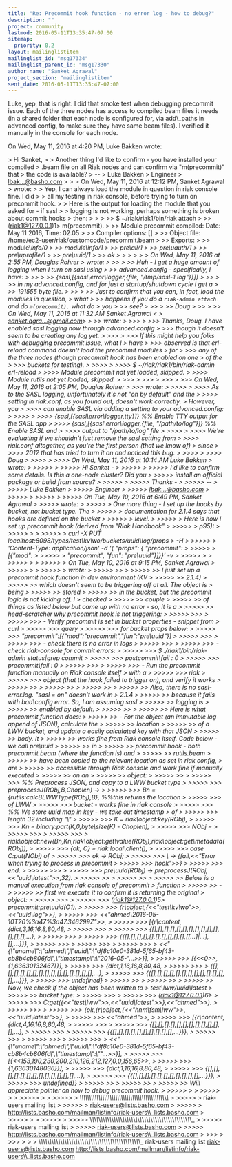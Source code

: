 ```yaml
---
title: "Re: Precommit hook function - no error log - how to debug?"
description: ""
project: community
lastmod: 2016-05-11T13:35:47-07:00
sitemap:
  priority: 0.2
layout: mailinglistitem
mailinglist_id: "msg17334"
mailinglist_parent_id: "msg17330"
author_name: "Sanket Agrawal"
project_section: "mailinglistitem"
sent_date: 2016-05-11T13:35:47-07:00
---
```



Luke, yep, that is right. I did that smoke test when debugging precommit
issue. Each of the three nodes has access to compiled beam files it needs
(in a shared folder that each node is configured for, via add\\_paths in
advanced config, to make sure they have same beam files). I verified it
manually in the console for each node.

On Wed, May 11, 2016 at 4:20 PM, Luke Bakken  wrote:

&gt; Hi Sanket,
&gt;
&gt; Another thing I'd like to confirm - you have installed your compiled
&gt; .beam file on all Riak nodes and can confirm via "m(precommit)" that
&gt; the code is available?
&gt; --
&gt; Luke Bakken
&gt; Engineer
&gt; lbak...@basho.com
&gt;
&gt;
&gt; On Wed, May 11, 2016 at 12:12 PM, Sanket Agrawal
&gt;  wrote:
&gt; &gt; Yep, I can always load the module in question in riak console fine. I did
&gt; &gt; all my testing in riak console, before trying to turn on precommit hook.
&gt; &gt; Here is the output for loading the module that you asked for - if sasl
&gt; &gt; logging is not working, perhaps something is broken about commit hooks
&gt; then:
&gt; &gt;
&gt; &gt;&gt; $ ~/riak/riak1/bin/riak attach
&gt; &gt;&gt; (riak1@127.0.0.1)1&gt; m(precommit).
&gt; &gt;&gt; Module precommit compiled: Date: May 11 2016, Time: 02.05
&gt; &gt;&gt; Compiler options: []
&gt; &gt;&gt; Object file: /home/ec2-user/riak/customcode/precommit.beam
&gt; &gt;&gt; Exports:
&gt; &gt;&gt; module\\_info/0
&gt; &gt;&gt; module\\_info/1
&gt; &gt;&gt; pre\\_all/1
&gt; &gt;&gt; pre\\_uauth/1
&gt; &gt;&gt; pre\\_uprofile/1
&gt; &gt;&gt; pre\\_uuid/1
&gt; &gt;&gt; ok
&gt; &gt;
&gt; &gt;
&gt; &gt; On Wed, May 11, 2016 at 2:55 PM, Douglas Rohrer 
&gt; wrote:
&gt; &gt;&gt;
&gt; &gt;&gt; Huh - I get a huge amount of logging when I turn on sasl using
&gt; &gt;&gt; advanced.config - specifically, I have:
&gt; &gt;&gt;
&gt; &gt;&gt; {sasl,[{sasl\\_error\\_logger,{file, "/tmp/sasl-1.log"}}]}
&gt; &gt;&gt;
&gt; &gt;&gt; in my advanced.config, and for just a startup/shutdown cycle I get a
&gt; &gt;&gt; 191555 byte file.
&gt; &gt;&gt;
&gt; &gt;&gt; Just to confirm that you can, in fact, load the modules in question,
&gt; what
&gt; &gt;&gt; happens if you do a `riak-admin attach` and do `m(precommit).` what do
&gt; you
&gt; &gt;&gt; see?
&gt; &gt;&gt;
&gt; &gt;&gt; Doug
&gt; &gt;&gt;
&gt; &gt;&gt; On Wed, May 11, 2016 at 11:32 AM Sanket Agrawal &lt;
&gt; sanket.agra...@gmail.com&gt;
&gt; &gt;&gt; wrote:
&gt; &gt;&gt;&gt;
&gt; &gt;&gt;&gt; Thanks, Doug. I have enabled sasl logging now through advanced.config
&gt; &gt;&gt;&gt; though it doesn't seem to be creating any log yet.
&gt; &gt;&gt;&gt;
&gt; &gt;&gt;&gt; If this might help you folks with debugging precommit issue, what I
&gt; have
&gt; &gt;&gt;&gt; observed is that erl-reload command doesn't load the precommit modules
&gt; for
&gt; &gt;&gt;&gt; any of the three nodes (though precommit hook has been enabled on one
&gt; of the
&gt; &gt;&gt;&gt; buckets for testing).
&gt; &gt;&gt;&gt;&gt;
&gt; &gt;&gt;&gt;&gt; $ ~/riak/riak1/bin/riak-admin erl-reload
&gt; &gt;&gt;&gt;&gt; Module precommit not yet loaded, skipped.
&gt; &gt;&gt;&gt;&gt; Module rutils not yet loaded, skipped.
&gt; &gt;&gt;&gt;
&gt; &gt;&gt;&gt;
&gt; &gt;&gt;&gt;
&gt; &gt;&gt;&gt; On Wed, May 11, 2016 at 2:05 PM, Douglas Rohrer 
&gt; &gt;&gt;&gt; wrote:
&gt; &gt;&gt;&gt;&gt;
&gt; &gt;&gt;&gt;&gt; As to the SASL logging, unfortunately it's not "on by default" and the
&gt; &gt;&gt;&gt;&gt; setting in riak.conf, as you found out, doesn't work correctly.
&gt; However, you
&gt; &gt;&gt;&gt;&gt; can enable SASL via adding a setting to your advanced.config:
&gt; &gt;&gt;&gt;&gt;
&gt; &gt;&gt;&gt;&gt; {sasl,[{sasl\\_error\\_logger,tty}]} %% Enable TTY output for the SASL app
&gt; &gt;&gt;&gt;&gt; {sasl,[{sasl\\_error\\_logger,{file, "/path/to/log"}]} %% Enable SASL and
&gt; &gt;&gt;&gt;&gt; output to "/path/to/log" file
&gt; &gt;&gt;&gt;&gt;
&gt; &gt;&gt;&gt;&gt; We're evaluating if we shouldn't just remove the sasl setting from
&gt; &gt;&gt;&gt;&gt; riak.conf altogether, as you're the first person (that we know of)
&gt; since
&gt; &gt;&gt;&gt;&gt; 2012 that has tried to turn it on and noticed this bug.
&gt; &gt;&gt;&gt;&gt;
&gt; &gt;&gt;&gt;&gt; Doug
&gt; &gt;&gt;&gt;&gt;
&gt; &gt;&gt;&gt;&gt; On Wed, May 11, 2016 at 10:14 AM Luke Bakken 
&gt; wrote:
&gt; &gt;&gt;&gt;&gt;&gt;
&gt; &gt;&gt;&gt;&gt;&gt; Hi Sanket -
&gt; &gt;&gt;&gt;&gt;&gt;
&gt; &gt;&gt;&gt;&gt;&gt; I'd like to confirm some details. Is this a one-node cluster? Did you
&gt; &gt;&gt;&gt;&gt;&gt; install an official package or build from source?
&gt; &gt;&gt;&gt;&gt;&gt;
&gt; &gt;&gt;&gt;&gt;&gt; Thanks -
&gt; &gt;&gt;&gt;&gt;&gt; --
&gt; &gt;&gt;&gt;&gt;&gt; Luke Bakken
&gt; &gt;&gt;&gt;&gt;&gt; Engineer
&gt; &gt;&gt;&gt;&gt;&gt; lbak...@basho.com
&gt; &gt;&gt;&gt;&gt;&gt;
&gt; &gt;&gt;&gt;&gt;&gt;
&gt; &gt;&gt;&gt;&gt;&gt; On Tue, May 10, 2016 at 6:49 PM, Sanket Agrawal
&gt; &gt;&gt;&gt;&gt;&gt;  wrote:
&gt; &gt;&gt;&gt;&gt;&gt; &gt; One more thing - I set up the hooks by bucket, not bucket type. The
&gt; &gt;&gt;&gt;&gt;&gt; &gt; documentation for 2.1.4 says that hooks are defined on the bucket
&gt; &gt;&gt;&gt;&gt;&gt; &gt; level.
&gt; &gt;&gt;&gt;&gt;&gt; &gt; Here is how I set up precommit hook (derived from "Riak Handbook"
&gt; &gt;&gt;&gt;&gt;&gt; &gt; p95):
&gt; &gt;&gt;&gt;&gt;&gt; &gt;
&gt; &gt;&gt;&gt;&gt;&gt; &gt; curl -X PUT localhost:8098/types/test\\_kv\\_wo/buckets/uuid\\_log/props
&gt; -H
&gt; &gt;&gt;&gt;&gt;&gt; &gt; 'Content-Type: application/json' -d '{ "props": { "precommit":
&gt; &gt;&gt;&gt;&gt;&gt; &gt; [{"mod":
&gt; &gt;&gt;&gt;&gt;&gt; &gt; "precommit", "fun": "pre\\_uuid"}]}}' -v
&gt; &gt;&gt;&gt;&gt;&gt; &gt;
&gt; &gt;&gt;&gt;&gt;&gt; &gt;
&gt; &gt;&gt;&gt;&gt;&gt; &gt; On Tue, May 10, 2016 at 9:15 PM, Sanket Agrawal
&gt; &gt;&gt;&gt;&gt;&gt; &gt; 
&gt; &gt;&gt;&gt;&gt;&gt; &gt; wrote:
&gt; &gt;&gt;&gt;&gt;&gt; &gt;&gt;
&gt; &gt;&gt;&gt;&gt;&gt; &gt;&gt; I just set up a precommit hook function in dev environment (KV
&gt; &gt;&gt;&gt;&gt;&gt; &gt;&gt; 2.1.4)
&gt; &gt;&gt;&gt;&gt;&gt; &gt;&gt; which doesn't seem to be triggering off at all. The object is
&gt; being
&gt; &gt;&gt;&gt;&gt;&gt; &gt;&gt; stored
&gt; &gt;&gt;&gt;&gt;&gt; &gt;&gt; in the bucket, but the precommit logic is not kicking off. I
&gt; checked
&gt; &gt;&gt;&gt;&gt;&gt; &gt;&gt; couple
&gt; &gt;&gt;&gt;&gt;&gt; &gt;&gt; of things as listed below but came up with no error - so, it is a
&gt; &gt;&gt;&gt;&gt;&gt; &gt;&gt; head-scratcher why precommit hook is not triggering:
&gt; &gt;&gt;&gt;&gt;&gt; &gt;&gt;&gt;
&gt; &gt;&gt;&gt;&gt;&gt; &gt;&gt;&gt; - Verify precommit is set in bucket properties - snippet from
&gt; curl
&gt; &gt;&gt;&gt;&gt;&gt; &gt;&gt;&gt; query
&gt; &gt;&gt;&gt;&gt;&gt; &gt;&gt;&gt; for bucket props below:
&gt; &gt;&gt;&gt;&gt;&gt; &gt;&gt;&gt; "precommit":[{"mod":"precommit","fun":"pre\\_uuid"}]
&gt; &gt;&gt;&gt;&gt;&gt; &gt;&gt;&gt;
&gt; &gt;&gt;&gt;&gt;&gt; &gt;&gt;&gt; - check there is no error in logs
&gt; &gt;&gt;&gt;&gt;&gt; &gt;&gt;&gt;
&gt; &gt;&gt;&gt;&gt;&gt; &gt;&gt;&gt; - check riak-console for commit errors:
&gt; &gt;&gt;&gt;&gt;&gt; &gt;&gt;&gt; $ ./riak1/bin/riak-admin status|grep commit
&gt; &gt;&gt;&gt;&gt;&gt; &gt;&gt;&gt; postcommit\\_fail : 0
&gt; &gt;&gt;&gt;&gt;&gt; &gt;&gt;&gt; precommit\\_fail : 0
&gt; &gt;&gt;&gt;&gt;&gt; &gt;&gt;&gt;
&gt; &gt;&gt;&gt;&gt;&gt; &gt;&gt;&gt; - Run the precommit function manually on Riak console itself
&gt; with a
&gt; &gt;&gt;&gt;&gt;&gt; &gt;&gt;&gt; riak
&gt; &gt;&gt;&gt;&gt;&gt; &gt;&gt;&gt; object (that the hook failed to trigger on), and verify it works
&gt; &gt;&gt;&gt;&gt;&gt; &gt;&gt;
&gt; &gt;&gt;&gt;&gt;&gt; &gt;&gt;
&gt; &gt;&gt;&gt;&gt;&gt; &gt;&gt;
&gt; &gt;&gt;&gt;&gt;&gt; &gt;&gt; Also, there is no sasl-error.log. "sasl = on" doesn't work in
&gt; 2.1.4
&gt; &gt;&gt;&gt;&gt;&gt; &gt;&gt; because it fails with bad\\_config error. So, I am assuming sasl
&gt; &gt;&gt;&gt;&gt;&gt; &gt;&gt; logging is
&gt; &gt;&gt;&gt;&gt;&gt; &gt;&gt; enabled by default.
&gt; &gt;&gt;&gt;&gt;&gt; &gt;&gt;
&gt; &gt;&gt;&gt;&gt;&gt; &gt;&gt; Here is what precommit function does:
&gt; &gt;&gt;&gt;&gt;&gt; &gt;&gt; - For the object (an immutable log append of JSON), calculate the
&gt; &gt;&gt;&gt;&gt;&gt; &gt;&gt; location
&gt; &gt;&gt;&gt;&gt;&gt; &gt;&gt; of a LWW bucket, and update a easily calculated key with that JSON
&gt; &gt;&gt;&gt;&gt;&gt; &gt;&gt; body. It
&gt; &gt;&gt;&gt;&gt;&gt; &gt;&gt; works fine from Riak console itself. Code below - we call pre\\_uuid
&gt; &gt;&gt;&gt;&gt;&gt; &gt;&gt; in
&gt; &gt;&gt;&gt;&gt;&gt; &gt;&gt; precommit hook - both precommit.beam (where the function is) and
&gt; &gt;&gt;&gt;&gt;&gt; &gt;&gt; rutils.beam
&gt; &gt;&gt;&gt;&gt;&gt; &gt;&gt; have been copied to the relevant location as set in riak config,
&gt; are
&gt; &gt;&gt;&gt;&gt;&gt; &gt;&gt; accessible through Riak console and work fine if manually executed
&gt; &gt;&gt;&gt;&gt;&gt; &gt;&gt; on an
&gt; &gt;&gt;&gt;&gt;&gt; &gt;&gt; object:
&gt; &gt;&gt;&gt;&gt;&gt; &gt;&gt;
&gt; &gt;&gt;&gt;&gt;&gt; &gt;&gt;&gt; %% Preprocess JSON, and copy to a LWW bucket type
&gt; &gt;&gt;&gt;&gt;&gt; &gt;&gt;&gt; preprocessJ(RObj,B,Choplen) -&gt;
&gt; &gt;&gt;&gt;&gt;&gt; &gt;&gt;&gt; Bn = {rutils:calcBLWWType(RObj),B}, %%this returns the location
&gt; &gt;&gt;&gt;&gt;&gt; &gt;&gt;&gt; of LWW
&gt; &gt;&gt;&gt;&gt;&gt; &gt;&gt;&gt; bucket - works fine in riak console
&gt; &gt;&gt;&gt;&gt;&gt; &gt;&gt;&gt; %% We store uuid map in  key - we take out timestamp
&gt; of
&gt; &gt;&gt;&gt;&gt;&gt; &gt;&gt;&gt; length 32 including "\\_"
&gt; &gt;&gt;&gt;&gt;&gt; &gt;&gt;&gt; K = riak\\_object:key(RObj),
&gt; &gt;&gt;&gt;&gt;&gt; &gt;&gt;&gt; Kn = binary:part(K,0,byte\\_size(K) - Choplen),
&gt; &gt;&gt;&gt;&gt;&gt; &gt;&gt;&gt; NObj =
&gt; &gt;&gt;&gt;&gt;&gt; &gt;&gt;&gt;
&gt; &gt;&gt;&gt;&gt;&gt; &gt;&gt;&gt;
&gt; riak\\_object:new(Bn,Kn,riak\\_object:get\\_value(RObj),riak\\_object:get\\_metadata(RObj)),
&gt; &gt;&gt;&gt;&gt;&gt; &gt;&gt;&gt; {ok, C} = riak:local\\_client(),
&gt; &gt;&gt;&gt;&gt;&gt; &gt;&gt;&gt; case C:put(NObj) of
&gt; &gt;&gt;&gt;&gt;&gt; &gt;&gt;&gt; ok -&gt; RObj;
&gt; &gt;&gt;&gt;&gt;&gt; &gt;&gt;&gt; \\_ -&gt; {fail,&lt;&lt;"Error when trying to process in precommit
&gt; &gt;&gt;&gt;&gt;&gt; &gt;&gt;&gt; hook"&gt;&gt;}
&gt; &gt;&gt;&gt;&gt;&gt; &gt;&gt;&gt; end.
&gt; &gt;&gt;&gt;&gt;&gt; &gt;&gt;&gt;
&gt; &gt;&gt;&gt;&gt;&gt; &gt;&gt;&gt; pre\\_uuid(RObj) -&gt; preprocessJ(RObj,&lt;&lt;"uuid\\_latest"&gt;&gt;,32).
&gt; &gt;&gt;&gt;&gt;&gt; &gt;&gt;
&gt; &gt;&gt;&gt;&gt;&gt; &gt;&gt;
&gt; &gt;&gt;&gt;&gt;&gt; &gt;&gt; Below is a manual execution from riak console of precommit
&gt; function
&gt; &gt;&gt;&gt;&gt;&gt; &gt;&gt; -
&gt; &gt;&gt;&gt;&gt;&gt; &gt;&gt; first we execute it to confirm it is returning the original
&gt; object:
&gt; &gt;&gt;&gt;&gt;&gt; &gt;&gt;&gt;
&gt; &gt;&gt;&gt;&gt;&gt; &gt;&gt;&gt; (riak1@127.0.0.1)5&gt; precommit:pre\\_uuid(O1).
&gt; &gt;&gt;&gt;&gt;&gt; &gt;&gt;&gt; {r\\_object,{&lt;&lt;"test\\_kv\\_wo"&gt;&gt;,&lt;&lt;"uuid\\_log"&gt;&gt;},
&gt; &gt;&gt;&gt;&gt;&gt; &gt;&gt;&gt; &lt;&lt;"ahmed\\_2016-05-10T20%3a47%3a47.346299Z"&gt;&gt;,
&gt; &gt;&gt;&gt;&gt;&gt; &gt;&gt;&gt; [{r\\_content,{dict,3,16,16,8,80,48,
&gt; &gt;&gt;&gt;&gt;&gt; &gt;&gt;&gt;
&gt; &gt;&gt;&gt;&gt;&gt; &gt;&gt;&gt; {[],[],[],[],[],[],[],[],[],[],[],[],[],[],...},
&gt; &gt;&gt;&gt;&gt;&gt; &gt;&gt;&gt;
&gt; &gt;&gt;&gt;&gt;&gt; &gt;&gt;&gt; {{[],[],[],[],[],[],[],[],[],[],[[...]|...],[],...}}},
&gt; &gt;&gt;&gt;&gt;&gt; &gt;&gt;&gt;
&gt; &gt;&gt;&gt;&gt;&gt; &gt;&gt;&gt;
&gt; &gt;&gt;&gt;&gt;&gt; &gt;&gt;&gt;
&gt; &lt;&lt;"{\\"uname\\":\\"ahmed\\",\\"uuid\\":\\"df8c10e0-381d-5f65-bf43-cb8b4cb806fc\\",\\"timestamp\\":\\"2016-05-"...&gt;&gt;}],
&gt; &gt;&gt;&gt;&gt;&gt; &gt;&gt;&gt; [{&lt;&lt;0&gt;&gt;,{1,63630132467}}],
&gt; &gt;&gt;&gt;&gt;&gt; &gt;&gt;&gt; {dict,1,16,16,8,80,48,
&gt; &gt;&gt;&gt;&gt;&gt; &gt;&gt;&gt;
&gt; {[],[],[],[],[],[],[],[],[],[],[],[],[],[],[],...},
&gt; &gt;&gt;&gt;&gt;&gt; &gt;&gt;&gt; {{[],[],[],[],[],[],[],[],[],[],[],[],[],...}}},
&gt; &gt;&gt;&gt;&gt;&gt; &gt;&gt;&gt; undefined}
&gt; &gt;&gt;&gt;&gt;&gt; &gt;&gt;
&gt; &gt;&gt;&gt;&gt;&gt; &gt;&gt;
&gt; &gt;&gt;&gt;&gt;&gt; &gt;&gt; Now, we check if the object has been written to
&gt; test\\_lww/uuid\\_latest
&gt; &gt;&gt;&gt;&gt;&gt; &gt;&gt; bucket type:
&gt; &gt;&gt;&gt;&gt;&gt; &gt;&gt;&gt;
&gt; &gt;&gt;&gt;&gt;&gt; &gt;&gt;&gt; (riak1@127.0.0.1)6&gt;
&gt; &gt;&gt;&gt;&gt;&gt; &gt;&gt;&gt; C:get({&lt;&lt;"test\\_lww"&gt;&gt;,&lt;&lt;"uuid\\_latest"&gt;&gt;},&lt;&lt;"ahmed"&gt;&gt;).
&gt; &gt;&gt;&gt;&gt;&gt; &gt;&gt;&gt;
&gt; &gt;&gt;&gt;&gt;&gt; &gt;&gt;&gt; {ok,{r\\_object,{&lt;&lt;"hnm\\_fsm\\_lww"&gt;&gt;,&lt;&lt;"uuid\\_latest"&gt;&gt;},
&gt; &gt;&gt;&gt;&gt;&gt; &gt;&gt;&gt; &lt;&lt;"ahmed"&gt;&gt;,
&gt; &gt;&gt;&gt;&gt;&gt; &gt;&gt;&gt; [{r\\_content,{dict,4,16,16,8,80,48,
&gt; &gt;&gt;&gt;&gt;&gt; &gt;&gt;&gt;
&gt; &gt;&gt;&gt;&gt;&gt; &gt;&gt;&gt; {[],[],[],[],[],[],[],[],[],[],[],[],...},
&gt; &gt;&gt;&gt;&gt;&gt; &gt;&gt;&gt;
&gt; &gt;&gt;&gt;&gt;&gt; &gt;&gt;&gt; {{[],[],[],[],[],[],[],[],[],[],...}}},
&gt; &gt;&gt;&gt;&gt;&gt; &gt;&gt;&gt;
&gt; &gt;&gt;&gt;&gt;&gt; &gt;&gt;&gt;
&gt; &gt;&gt;&gt;&gt;&gt; &gt;&gt;&gt;
&gt; &lt;&lt;"{\\"uname\\":\\"ahmed\\",\\"uuid\\":\\"df8c10e0-381d-5f65-bf43-cb8b4cb806fc\\",\\"timestamp\\":\\""...&gt;&gt;}],
&gt; &gt;&gt;&gt;&gt;&gt; &gt;&gt;&gt; [{&lt;&lt;153,190,230,200,210,126,212,127,0,0,156,65&gt;&gt;,
&gt; &gt;&gt;&gt;&gt;&gt; &gt;&gt;&gt; {1,63630148036}}],
&gt; &gt;&gt;&gt;&gt;&gt; &gt;&gt;&gt; {dict,1,16,16,8,80,48,
&gt; &gt;&gt;&gt;&gt;&gt; &gt;&gt;&gt; {[],[],[],[],[],[],[],[],[],[],[],[],[],...},
&gt; &gt;&gt;&gt;&gt;&gt; &gt;&gt;&gt; {{[],[],[],[],[],[],[],[],[],[],[],...}}},
&gt; &gt;&gt;&gt;&gt;&gt; &gt;&gt;&gt; undefined}}
&gt; &gt;&gt;&gt;&gt;&gt; &gt;&gt;
&gt; &gt;&gt;&gt;&gt;&gt; &gt;&gt;
&gt; &gt;&gt;&gt;&gt;&gt; &gt;&gt; Will appreciate pointer on how to debug precommit hook.
&gt; &gt;&gt;&gt;&gt;&gt; &gt;
&gt; &gt;&gt;&gt;&gt;&gt; &gt;
&gt; &gt;&gt;&gt;&gt;&gt; &gt;
&gt; &gt;&gt;&gt;&gt;&gt; &gt; \\_\\_\\_\\_\\_\\_\\_\\_\\_\\_\\_\\_\\_\\_\\_\\_\\_\\_\\_\\_\\_\\_\\_\\_\\_\\_\\_\\_\\_\\_\\_\\_\\_\\_\\_\\_\\_\\_\\_\\_\\_\\_\\_\\_\\_\\_\\_
&gt; &gt;&gt;&gt;&gt;&gt; &gt; riak-users mailing list
&gt; &gt;&gt;&gt;&gt;&gt; &gt; riak-users@lists.basho.com
&gt; &gt;&gt;&gt;&gt;&gt; &gt; http://lists.basho.com/mailman/listinfo/riak-users\\_lists.basho.com
&gt; &gt;&gt;&gt;&gt;&gt; &gt;
&gt; &gt;&gt;&gt;&gt;&gt;
&gt; &gt;&gt;&gt;&gt;&gt; \\_\\_\\_\\_\\_\\_\\_\\_\\_\\_\\_\\_\\_\\_\\_\\_\\_\\_\\_\\_\\_\\_\\_\\_\\_\\_\\_\\_\\_\\_\\_\\_\\_\\_\\_\\_\\_\\_\\_\\_\\_\\_\\_\\_\\_\\_\\_
&gt; &gt;&gt;&gt;&gt;&gt; riak-users mailing list
&gt; &gt;&gt;&gt;&gt;&gt; riak-users@lists.basho.com
&gt; &gt;&gt;&gt;&gt;&gt; http://lists.basho.com/mailman/listinfo/riak-users\\_lists.basho.com
&gt; &gt;&gt;&gt;
&gt; &gt;&gt;&gt;
&gt; &gt;
&gt;
\\_\\_\\_\\_\\_\\_\\_\\_\\_\\_\\_\\_\\_\\_\\_\\_\\_\\_\\_\\_\\_\\_\\_\\_\\_\\_\\_\\_\\_\\_\\_\\_\\_\\_\\_\\_\\_\\_\\_\\_\\_\\_\\_\\_\\_\\_\\_
riak-users mailing list
riak-users@lists.basho.com
http://lists.basho.com/mailman/listinfo/riak-users\\_lists.basho.com

